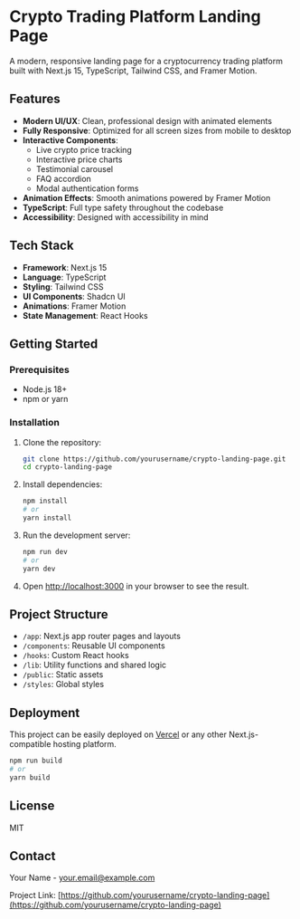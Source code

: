 # Crypto Trading Platform Landing Page

A modern, responsive landing page for a cryptocurrency trading platform built with Next.js 15, TypeScript, Tailwind CSS, and Framer Motion.

## Features

- **Modern UI/UX**: Clean, professional design with animated elements
- **Fully Responsive**: Optimized for all screen sizes from mobile to desktop
- **Interactive Components**: 
  - Live crypto price tracking
  - Interactive price charts
  - Testimonial carousel
  - FAQ accordion
  - Modal authentication forms
- **Animation Effects**: Smooth animations powered by Framer Motion
- **TypeScript**: Full type safety throughout the codebase
- **Accessibility**: Designed with accessibility in mind

## Tech Stack

- **Framework**: Next.js 15
- **Language**: TypeScript
- **Styling**: Tailwind CSS
- **UI Components**: Shadcn UI
- **Animations**: Framer Motion
- **State Management**: React Hooks

## Getting Started

### Prerequisites

- Node.js 18+ 
- npm or yarn

### Installation

1. Clone the repository:
   ```bash
   git clone https://github.com/yourusername/crypto-landing-page.git
   cd crypto-landing-page
   ```

2. Install dependencies:
   ```bash
   npm install
   # or
   yarn install
   ```

3. Run the development server:
   ```bash
   npm run dev
   # or
   yarn dev
   ```

4. Open [http://localhost:3000](http://localhost:3000) in your browser to see the result.

## Project Structure

- `/app`: Next.js app router pages and layouts
- `/components`: Reusable UI components
- `/hooks`: Custom React hooks
- `/lib`: Utility functions and shared logic
- `/public`: Static assets
- `/styles`: Global styles

## Deployment

This project can be easily deployed on [Vercel](https://vercel.com/) or any other Next.js-compatible hosting platform.

```bash
npm run build
# or
yarn build
```

## License

MIT

## Contact

Your Name - [your.email@example.com](mailto:your.email@example.com)

Project Link: [https://github.com/yourusername/crypto-landing-page](https://github.com/yourusername/crypto-landing-page)